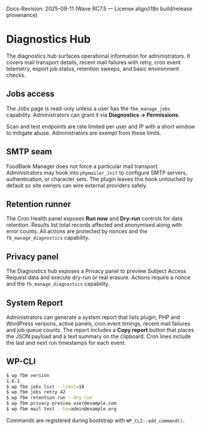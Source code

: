 Docs-Revision: 2025-09-11 (Wave RC7.5 — License align/i18n build/release provenance)
# Diagnostics Hub

The diagnostics hub surfaces operational information for administrators. It
covers mail transport details, recent mail failures with retry, cron event
telemetry, export job status, retention sweeps, and basic environment checks.

## Jobs access

The Jobs page is read-only unless a user has the `fbm_manage_jobs` capability.
Administrators can grant it via **Diagnostics → Permissions**.

Scan and test endpoints are rate limited per user and IP with a short window
to mitigate abuse. Administrators are exempt from these limits.

## SMTP seam

FoodBank Manager does not force a particular mail transport. Administrators may
hook into `phpmailer_init` to configure SMTP servers, authentication, or
character sets. The plugin leaves this hook untouched by default so site owners
can wire external providers safely.

## Retention runner

The Cron Health panel exposes **Run now** and **Dry-run** controls for data
retention. Results list total records affected and anonymised along with error
counts. All actions are protected by nonces and the `fb_manage_diagnostics`
capability.

## Privacy panel
The Diagnostics hub exposes a Privacy panel to preview Subject Access Request data and execute dry-run or real erasure. Actions require a nonce and the `fb_manage_diagnostics` capability.

## System Report

Administrators can generate a system report that lists plugin, PHP and WordPress
versions, active panels, cron event timings, recent mail failures and job queue
counts. The report includes a **Copy report** button that places the JSON
payload and a text summary on the clipboard. Cron lines include the last and
next run timestamps for each event.

## WP-CLI

```bash
$ wp fbm version
1.6.1
$ wp fbm jobs list --limit=10
$ wp fbm jobs retry 42
$ wp fbm retention run --dry-run
$ wp fbm privacy preview user@example.com
$ wp fbm mail test --to=admin@example.org
```

Commands are registered during bootstrap with `WP_CLI::add_command()`.
